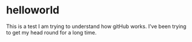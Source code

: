 # helloworld
This is a test
I am trying to understand how gitHub works. I've been trying to get my head round for a long time. 
